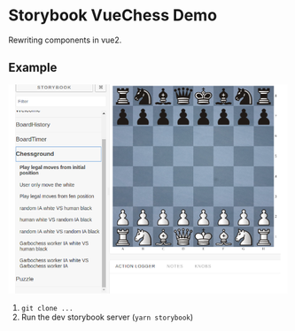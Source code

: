 # Storybook VueChess Demo

Rewriting components in vue2.



Example
------

![example](images/chessStorybook.png "example")

 1. `git clone ...`
 2. Run the dev storybook server (`yarn storybook`)


